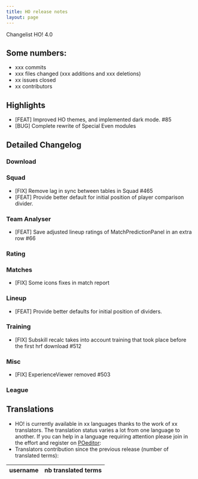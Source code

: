 ```yaml
---
title: HO release notes
layout: page
---
```


Changelist HO! 4.0

## Some numbers:
  - xxx commits
  - xxx files changed (xxx additions and xxx deletions)
  - xx issues closed
  - xx contributors


## Highlights

   - [FEAT] Improved HO themes, and implemented dark mode. #85
   - [BUG] Complete rewrite of Special Even modules


## Detailed Changelog

### Download


### Squad

  - [FIX] Remove lag in sync between tables in Squad #465
  - [FEAT] Provide better default for initial position of player comparison divider.

### Team Analyser

 - [FEAT] Save adjusted lineup ratings of MatchPredictionPanel in an extra row #66

### Rating


### Matches

  - [FIX] Some icons fixes in match report

### Lineup

  - [FEAT] Provide better defaults for initial position of dividers.

### Training

  - [FIX] Subskill recalc takes into account training that took place before the first hrf download #512 

### Misc

  - [FIX] ExperienceViewer removed #503 

### League


## Translations
  - HO! is currently available in xx languages thanks to the work of xx translators. The translation status varies a lot from one language to another. If you can help in a language requiring attention please join in the effort and register on [POeditor](https://poeditor.com/join/project/jCaWGL1JCl):
  - Translators contribution since the previous release (number of translated terms):


| username       | nb translated terms |
|----------------|:-------------------:|
